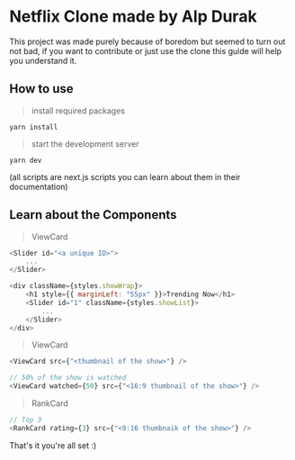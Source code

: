 
# Netflix Clone made by Alp Durak

This project was made purely because of boredom but seemed to turn out not bad, if you want to contribute or just use the clone this guide will help you understand it.



## How to use

> install required packages
```
yarn install
```

> start the development server
```
yarn dev
```
(all scripts are next.js scripts you can learn about them in their documentation)

## Learn about the Components

> ViewCard
```javascript
<Slider id="<a unique ID>">
    ...
</Slider>
```
```javascript
<div className={styles.showWrap}>
    <h1 style={{ marginLeft: "55px" }}>Trending Now</h1>
    <Slider id="1" className={styles.showList}>
        ...
    </Slider>
</div>
```

> ViewCard
```javascript
<ViewCard src={"<thumbnail of the show>"} />
```
```javascript
// 50% of the show is watched
<ViewCard watched={50} src={"<16:9 thumbnail of the show>"} />
```

> RankCard
```javascript
// Top 3
<RankCard rating={3} src={"<9:16 thumbnaik of the show>"} />
```

That's it you're all set :)
